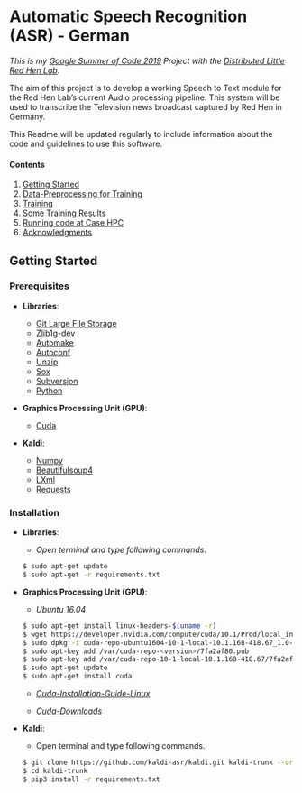 # Automatic Speech Recognition (ASR) - German

_This is my [Google Summer of Code 2019](https://summerofcode.withgoogle.com/projects/#5623384702976000) Project with the [Distributed Little Red Hen Lab](http://www.redhenlab.org/)._

The aim of this project is to develop a working Speech to Text module for the Red Hen Lab’s current Audio processing pipeline. This system will be used to transcribe the Television news broadcast captured by Red Hen in Germany.

This Readme will be updated regularly to include information about the code and guidelines to use this software.

#### Contents

1. [Getting Started](#getting-started)
2. [Data-Preprocessing for Training](#data-preprocessing-for-training)
3. [Training](#training)
4. [Some Training Results](#some-training-results)
5. [Running code at Case HPC](#running-code-at-case-hpc)
6. [Acknowledgments](#acknowledgments)

## Getting Started

### Prerequisites

* **Libraries**:
	* [Git Large File Storage](https://git-lfs.github.com/)
	* [Zlib1g-dev](https://packages.debian.org/stretch/zlib1g-dev)
	* [Automake](https://packages.ubuntu.com/search?keywords=automake)
	* [Autoconf](https://packages.ubuntu.com/search?keywords=autoconf)
	* [Unzip](https://linux.die.net/man/1/unzip)
	* [Sox](http://manpages.ubuntu.com/manpages/bionic/man1/sox.1.html)
	* [Subversion](https://help.ubuntu.com/lts/serverguide/subversion.html)
	* [Python](https://www.python.org/)	

* **Graphics Processing Unit (GPU)**:
	* [Cuda](https://developer.nvidia.com/cuda-zone)

* **Kaldi**:
	* [Numpy](https://www.numpy.org/)
	* [Beautifulsoup4](https://pypi.org/project/beautifulsoup4/)
	* [LXml](https://pypi.org/project/lxml/)
	* [Requests](https://pypi.org/project/requests/)

### Installation

* **Libraries**:
    * _Open terminal and type following commands_.
	
	
	```bash
	$ sudo apt-get update
	$ sudo apt-get -r requirements.txt 
	```
	
* **Graphics Processing Unit (GPU)**:
    * _Ubuntu 16.04_
	
	
	```bash
	$ sudo apt-get install linux-headers-$(uname -r)
	$ wget https://developer.nvidia.com/compute/cuda/10.1/Prod/local_installers/cuda-repo-ubuntu1604-10-1-local-10.1.168-418.67_1.0-1_amd64.deb
	$ sudo dpkg -i cuda-repo-ubuntu1604-10-1-local-10.1.168-418.67_1.0-1_amd64.deb
	$ sudo apt-key add /var/cuda-repo-<version>/7fa2af80.pub
	$ sudo apt-key add /var/cuda-repo-10-1-local-10.1.168-418.67/7fa2af80.pub
	$ sudo apt-get update
	$ sudo apt-get install cuda
	```
	
	* [_Cuda-Installation-Guide-Linux_](https://docs.nvidia.com/cuda/cuda-installation-guide-linux/index.html)
	
	* [_Cuda-Downloads_](https://developer.nvidia.com/cuda-downloads)

* **Kaldi**:
	* Open terminal and type following commands.
	
	
	```bash
	$ git clone https://github.com/kaldi-asr/kaldi.git kaldi-trunk --origin golden
	$ cd kaldi-trunk
	$ pip3 install -r requirements.txt 
	```

